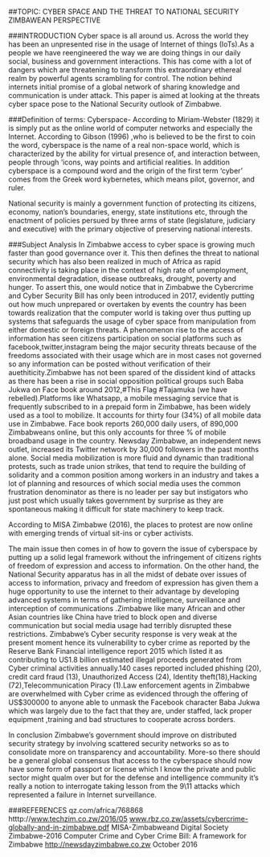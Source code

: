##TOPIC: CYBER SPACE AND THE THREAT TO NATIONAL SECURITY ZIMBAWEAN PERSPECTIVE

###INTRODUCTION
Cyber space is all around us. Across the world they has been an unpresented rise in the usage of Internet of things (IoTs).As a people we have reengineered the way we are doing things in our daily social, business and government interactions. This has come with a lot of dangers which are threatening to transform this extraordinary ethereal realm by powerful agents scrambling for control. The notion behind internets initial promise of a global network of sharing knowledge and communication is under attack. This paper is aimed at looking at the threats cyber space pose to the National Security outlook of Zimbabwe.

###Definition of terms:
Cyberspace- According to Miriam-Webster (1829) it is simply put as the online world of computer networks and especially the Internet.
According to Gibson (1996) ,who is believed to be the first to coin the word, cyberspace is the name of a real non-space world, which is characterized by the ability for virtual presence of, and interaction between, people through ‘icons, way points and artificial realities.
In addition cyberspace is a compound word and the origin of the first term ‘cyber’ comes from the Greek word kybernetes, which means pilot, governor, and ruler.

National security is mainly a government function of protecting its citizens, economy, nation’s boundaries, energy, state institutions etc, through the enactment of policies persued by three arms of state (legislature, judiciary and executive) with the primary objective of preserving national interests.

###Subject Analysis
In Zimbabwe access to cyber space is growing much faster than good governance over it. This then defines the threat to national security which has also been realized in much of Africa as rapid connectivity is taking place in the context of high rate of unemployment, environmental degradation, disease outbreaks, drought, poverty and hunger. To assert this, one would notice that in Zimbabwe the Cybercrime and Cyber Security Bill has only been introduced in 2017, evidently putting out how much unprepared or overtaken by events the country has been towards realization that the computer world is taking over thus putting up systems that safeguards the usage of cyber space from manipulation from either domestic or foreign threats.
A phenomenon rise to the access of information has seen citizens participation on social platforms such as facebook,twitter,instagram being the major security threats because of the freedoms associated with their usage which are in most cases not governed so any information can be posted without verification of their auethiticity.Zimbabwe has not been spared of the dissident kind of attacks as there has been a rise in social opposition political groups such Baba Jukwa on Face book around 2012,#This Flag #Tajamuka (we have rebelled).Platforms like Whatsapp, a mobile messaging service that is frequently subscribed to in a prepaid form in Zimbabwe, has been widely used as a tool to mobilize. It accounts for thirty four (34%) of all mobile data use in Zimbabwe. Face book reports 260,000 daily users, of 890,000 Zimbabweans online, but this only accounts for three % of mobile broadband usage in the country. Newsday Zimbabwe, an independent news outlet, increased its Twitter network by 30,000 followers in the past months alone. Social media mobilization is more fluid and dynamic than traditional protests, such as trade union strikes, that tend to require the building of solidarity and a common position among workers in an industry and takes a lot of planning and resources of which social media uses the common frustration denominator as there is no leader per say but instigators who just post which usually takes government by surprise as they are spontaneous making it difficult for state machinery to keep track.

According to MISA Zimbabwe (2016), the places to protest are now online with emerging trends of virtual sit-ins or cyber activists.

The main issue then comes in of how to govern the issue of cyberspace by putting up a solid legal framework without the infringement of citizens rights of freedom of expression and access to information. On the other hand, the National Security apparatus has in all the midst of debate over issues of access to information, privacy and freedom of expression has given them a huge opportunity to use the internet to their advantage by developing advanced systems in terms of gathering intelligence, surveillance and interception of communications .Zimbabwe like many  African and other Asian  countries like China have tried to block open and diverse communication but social media usage had terribly disrupted these restrictions.
Zimbabwe’s Cyber security response is very weak at the present moment hence its vulnerability to cyber crime as reported by the Reserve Bank Financial intelligence report 2015 which listed it as contributing to US1.8 billion estimated illegal proceeds generated from Cyber criminal activities annually.140 cases reported included phishing (20), credit card fraud (13), Unauthorized Access (24), Identity theft(18),Hacking (72),Telecommunication Piracy (1).Law enforcement agents in Zimbabwe are overwhelmed with Cyber crime as evidenced through the offering of US$300000 to anyone able to unmask the Facebook character Baba Jukwa which was largely due to the fact that they are, under staffed, lack proper equipment ,training and bad structures to cooperate across borders.

In conclusion Zimbabwe’s government should improve on distributed security strategy by involving scattered security networks so as to consolidate more on transparency and accountability. More-so there should be a general global consensus  that access to the cyberspace should now have some form of passport or license which I know the private and public sector might qualm over but for the defense and intelligence community it’s really a notion to interrogate taking lesson from the 9\11 attacks which represented a failure in Internet surveillance.

###REFERENCES
qz.com/africa/768868
htttp://www.techzim.co.zw/2016/05
www.rbz.co,zw/assets/cybercrime-globally-and-in-zimbabwe.pdf
MISA-Zimbabweand Digital Society Zimbabwe-2016 Computer Crime and Cyber Crime Bill: A framework for Zimbabwe
http://newsdayzimbabwe.co,zw October 2016
